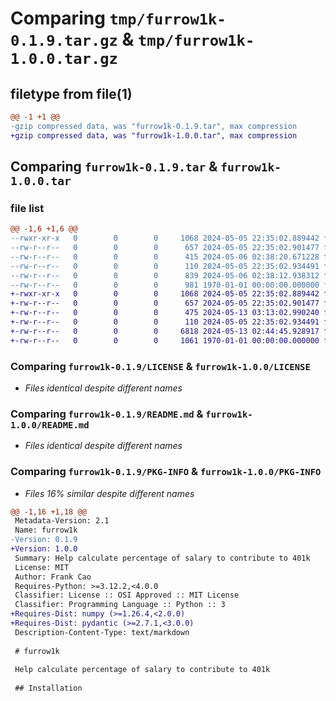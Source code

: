 # Comparing `tmp/furrow1k-0.1.9.tar.gz` & `tmp/furrow1k-1.0.0.tar.gz`

## filetype from file(1)

```diff
@@ -1 +1 @@
-gzip compressed data, was "furrow1k-0.1.9.tar", max compression
+gzip compressed data, was "furrow1k-1.0.0.tar", max compression
```

## Comparing `furrow1k-0.1.9.tar` & `furrow1k-1.0.0.tar`

### file list

```diff
@@ -1,6 +1,6 @@
--rwxr-xr-x   0        0        0     1068 2024-05-05 22:35:02.889442 furrow1k-0.1.9/LICENSE
--rw-r--r--   0        0        0      657 2024-05-05 22:35:02.901477 furrow1k-0.1.9/README.md
--rw-r--r--   0        0        0      415 2024-05-06 02:38:20.671228 furrow1k-0.1.9/pyproject.toml
--rw-r--r--   0        0        0      110 2024-05-05 22:35:02.934491 furrow1k-0.1.9/src/furrow1k/__init__.py
--rw-r--r--   0        0        0      839 2024-05-06 02:38:12.938312 furrow1k-0.1.9/src/furrow1k/furrow1k.py
--rw-r--r--   0        0        0      981 1970-01-01 00:00:00.000000 furrow1k-0.1.9/PKG-INFO
+-rwxr-xr-x   0        0        0     1068 2024-05-05 22:35:02.889442 furrow1k-1.0.0/LICENSE
+-rw-r--r--   0        0        0      657 2024-05-05 22:35:02.901477 furrow1k-1.0.0/README.md
+-rw-r--r--   0        0        0      475 2024-05-13 03:13:02.990240 furrow1k-1.0.0/pyproject.toml
+-rw-r--r--   0        0        0      110 2024-05-05 22:35:02.934491 furrow1k-1.0.0/src/furrow1k/__init__.py
+-rw-r--r--   0        0        0     6818 2024-05-13 02:44:45.928917 furrow1k-1.0.0/src/furrow1k/furrow1k.py
+-rw-r--r--   0        0        0     1061 1970-01-01 00:00:00.000000 furrow1k-1.0.0/PKG-INFO
```

### Comparing `furrow1k-0.1.9/LICENSE` & `furrow1k-1.0.0/LICENSE`

 * *Files identical despite different names*

### Comparing `furrow1k-0.1.9/README.md` & `furrow1k-1.0.0/README.md`

 * *Files identical despite different names*

### Comparing `furrow1k-0.1.9/PKG-INFO` & `furrow1k-1.0.0/PKG-INFO`

 * *Files 16% similar despite different names*

```diff
@@ -1,16 +1,18 @@
 Metadata-Version: 2.1
 Name: furrow1k
-Version: 0.1.9
+Version: 1.0.0
 Summary: Help calculate percentage of salary to contribute to 401k
 License: MIT
 Author: Frank Cao
 Requires-Python: >=3.12.2,<4.0.0
 Classifier: License :: OSI Approved :: MIT License
 Classifier: Programming Language :: Python :: 3
+Requires-Dist: numpy (>=1.26.4,<2.0.0)
+Requires-Dist: pydantic (>=2.7.1,<3.0.0)
 Description-Content-Type: text/markdown
 
 # furrow1k
 
 Help calculate percentage of salary to contribute to 401k
 
 ## Installation
```

